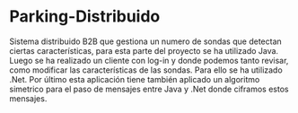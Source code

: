 # Parking-Distribuido
Sistema distribuido B2B que gestiona un numero de sondas que detectan ciertas características, para esta parte del proyecto se ha utilizado Java. Luego se ha realizado un cliente con log-in y donde podemos tanto revisar, como modificar las características de las sondas. Para ello se ha utilizado .Net. Por último esta aplicación tiene también aplicado un algoritmo simetrico para el paso de mensajes entre Java y .Net donde ciframos estos mensajes.
